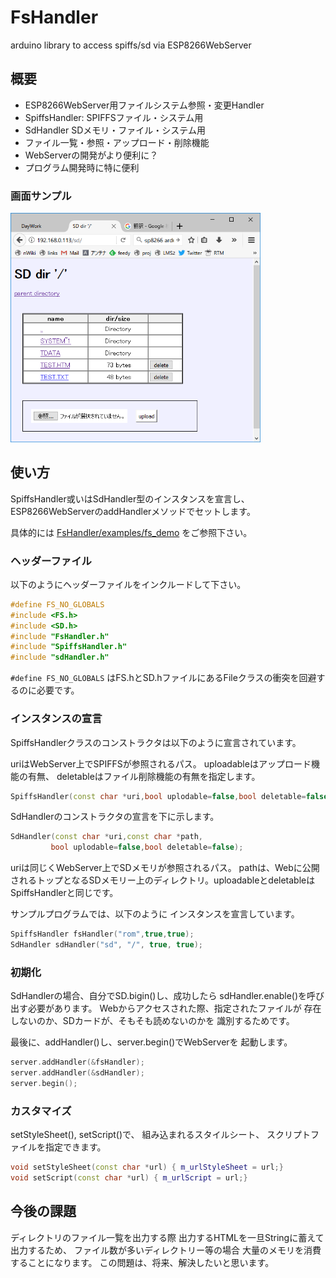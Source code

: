 # FsHandler
arduino library to access spiffs/sd via ESP8266WebServer

## 概要

* ESP8266WebServer用ファイルシステム参照・変更Handler
 * SpiffsHandler: SPIFFSファイル・システム用
 * SdHandler SDメモリ・ファイル・システム用
 * ファイル一覧・参照・アップロード・削除機能
* WebServerの開発がより便利に？
* プログラム開発時に特に便利

### 画面サンプル

<img src=" https://github.com/h-nari/FsHandler/blob/master/img/sc171117a4.png?raw=true" width="400">

## 使い方

SpiffsHandler或いはSdHandler型のインスタンスを宣言し、
ESP8266WebServerのaddHandlerメソッドでセットします。

具体的には
<a href="https://github.com/h-nari/FsHandler/tree/master/examples/fs_demo">FsHandler/examples/fs_demo</a>
をご参照下さい。

### ヘッダーファイル

以下のようにヘッダーファイルをインクルードして下さい。

``` c++
#define FS_NO_GLOBALS
#include <FS.h>
#include <SD.h>
#include "FsHandler.h"
#include "SpiffsHandler.h"
#include "sdHandler.h"
```

``` #define FS_NO_GLOBALS ``` はFS.hとSD.hファイルにあるFileクラスの衝突を回避するのに必要です。

### インスタンスの宣言

SpiffsHandlerクラスのコンストラクタは以下のように宣言されています。

uriはWebServer上でSPIFFSが参照されるパス。
uploadableはアップロード機能の有無、
deletableはファイル削除機能の有無を指定します。

``` c++
SpiffsHandler(const char *uri,bool uplodable=false,bool deletable=false);
```

SdHandlerのコンストラクタの宣言を下に示します。

``` c++
SdHandler(const char *uri,const char *path,
         bool uplodable=false,bool deletable=false);
```
uriは同じくWebServer上でSDメモリが参照されるパス。
pathは、Webに公開されるトップとなるSDメモリー上のディレクトリ。uploadableとdeletableはSpiffsHandlerと同じです。

サンプルプログラムでは、以下のように
インスタンスを宣言しています。

``` c++
SpiffsHandler fsHandler("rom",true,true);
SdHandler sdHandler("sd", "/", true, true);
```

### 初期化

SdHandlerの場合、自分でSD.bigin()し、成功したら
sdHandler.enable()を呼び出す必要があります。
Webからアクセスされた際、指定されたファイルが
存在しないのか、SDカードが、そもそも読めないのかを
識別するためです。

最後に、addHandler()し、server.begin()でWebServerを
起動します。

``` c++
server.addHandler(&fsHandler);
server.addHandler(&sdHandler);
server.begin();
```

### カスタマイズ

setStyleSheet(), setScript()で、
組み込まれるスタイルシート、
スクリプトファイルを指定できます。

``` c++
void setStyleSheet(const char *url) { m_urlStyleSheet = url;}
void setScript(const char *url) { m_urlScript = url;}
```

## 今後の課題

ディレクトリのファイル一覧を出力する際
出力するHTMLを一旦Stringに蓄えて出力するため、
ファイル数が多いディレクトリー等の場合
大量のメモリを消費することになります。
この問題は、将来、解決したいと思います。
